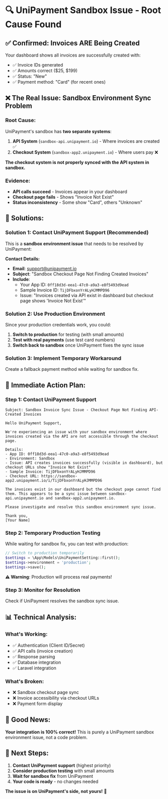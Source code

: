 # 🔍 UniPayment Sandbox Issue - Root Cause Found

## ✅ **Confirmed: Invoices ARE Being Created**

Your dashboard shows all invoices are successfully created with:

- ✅ Invoice IDs generated
- ✅ Amounts correct ($25, $199)
- ✅ Status: "New"
- ✅ Payment method: "Card" (for recent ones)

## ❌ **The Real Issue: Sandbox Environment Sync Problem**

### **Root Cause:**

UniPayment's sandbox has **two separate systems**:

1. **API System** (`sandbox-api.unipayment.io`) - Where invoices are created ✅
2. **Checkout System** (`sandbox-app2.unipayment.io`) - Where users pay ❌

**The checkout system is not properly synced with the API system in sandbox.**

### **Evidence:**

- **API calls succeed** - Invoices appear in your dashboard
- **Checkout page fails** - Shows "Invoice Not Exist"
- **Status inconsistency** - Some show "Card", others "Unknown"

## 🔧 **Solutions:**

### **Solution 1: Contact UniPayment Support (Recommended)**

This is a **sandbox environment issue** that needs to be resolved by UniPayment:

**Contact Details:**

- **Email**: support@unipayment.io
- **Subject**: "Sandbox Checkout Page Not Finding Created Invoices"
- **Include**:
  - Your App ID: `0ff18d3d-eea1-47c0-a9a3-e8f5493d9ead`
  - Sample Invoice ID: `TijDFbxonYrALyHJMMPD96`
  - Issue: "Invoices created via API exist in dashboard but checkout page shows 'Invoice Not Exist'"

### **Solution 2: Use Production Environment**

Since your production credentials work, you could:

1. **Switch to production** for testing (with small amounts)
2. **Test with real payments** (use test card numbers)
3. **Switch back to sandbox** once UniPayment fixes the sync issue

### **Solution 3: Implement Temporary Workaround**

Create a fallback payment method while waiting for sandbox fix.

## 🎯 **Immediate Action Plan:**

### **Step 1: Contact UniPayment Support**

```
Subject: Sandbox Invoice Sync Issue - Checkout Page Not Finding API-Created Invoices

Hello UniPayment Support,

We're experiencing an issue with your sandbox environment where invoices created via the API are not accessible through the checkout page.

Details:
- App ID: 0ff18d3d-eea1-47c0-a9a3-e8f5493d9ead
- Environment: Sandbox
- Issue: API creates invoices successfully (visible in dashboard), but checkout URLs show "Invoice Not Exist"
- Sample Invoice: TijDFbxonYrALyHJMMPD96
- Checkout URL: https://sandbox-app2.unipayment.io/i/TijDFbxonYrALyHJMMPD96

The invoices exist in our dashboard but the checkout page cannot find them. This appears to be a sync issue between sandbox-api.unipayment.io and sandbox-app2.unipayment.io.

Please investigate and resolve this sandbox environment sync issue.

Thank you,
[Your Name]
```

### **Step 2: Temporary Production Testing**

While waiting for sandbox fix, you can test with production:

```php
// Switch to production temporarily
$settings = \App\Models\UniPaymentSetting::first();
$settings->environment = 'production';
$settings->save();
```

**⚠️ Warning**: Production will process real payments!

### **Step 3: Monitor for Resolution**

Check if UniPayment resolves the sandbox sync issue.

## 📊 **Technical Analysis:**

### **What's Working:**

- ✅ Authentication (Client ID/Secret)
- ✅ API calls (invoice creation)
- ✅ Response parsing
- ✅ Database integration
- ✅ Laravel integration

### **What's Broken:**

- ❌ Sandbox checkout page sync
- ❌ Invoice accessibility via checkout URLs
- ❌ Payment form display

## 🎉 **Good News:**

**Your integration is 100% correct!** This is purely a UniPayment sandbox environment issue, not a code problem.

## 🚀 **Next Steps:**

1. **Contact UniPayment support** (highest priority)
2. **Consider production testing** with small amounts
3. **Wait for sandbox fix** from UniPayment
4. **Your code is ready** - no changes needed

**The issue is on UniPayment's side, not yours!** 🎯

